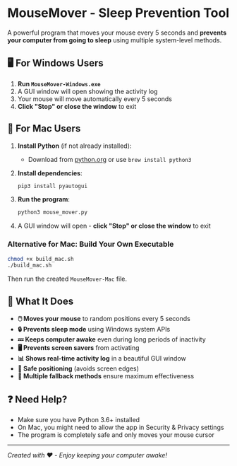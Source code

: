 # MouseMover - Sleep Prevention Tool

A powerful program that moves your mouse every 5 seconds and **prevents your computer from going to sleep** using multiple system-level methods.

## 🖥️ **For Windows Users**

1. **Run `MouseMover-Windows.exe`**
2. A GUI window will open showing the activity log
3. Your mouse will move automatically every 5 seconds
4. **Click "Stop" or close the window** to exit

## 🍎 **For Mac Users**

1. **Install Python** (if not already installed):
   - Download from [python.org](https://python.org) or use `brew install python3`

2. **Install dependencies**:
   ```bash
   pip3 install pyautogui
   ```

3. **Run the program**:
   ```bash
   python3 mouse_mover.py
   ```

4. A GUI window will open - **click "Stop" or close the window** to exit

### Alternative for Mac: Build Your Own Executable
```bash
chmod +x build_mac.sh
./build_mac.sh
```
Then run the created `MouseMover-Mac` file.

## 🎯 **What It Does**

- **🖱️ Moves your mouse** to random positions every 5 seconds
- **🔒 Prevents sleep mode** using Windows system APIs
- **💤 Keeps computer awake** even during long periods of inactivity
- **🖥️ Prevents screen savers** from activating
- **📊 Shows real-time activity log** in a beautiful GUI window
- **🎯 Safe positioning** (avoids screen edges)
- **🧪 Multiple fallback methods** ensure maximum effectiveness

## ❓ **Need Help?**

- Make sure you have Python 3.6+ installed
- On Mac, you might need to allow the app in Security & Privacy settings
- The program is completely safe and only moves your mouse cursor

---
*Created with ❤️ - Enjoy keeping your computer awake!* 